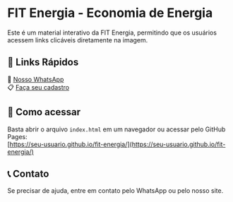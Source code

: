 # FIT Energia - Economia de Energia  

Este é um material interativo da FIT Energia, permitindo que os usuários acessem links clicáveis diretamente na imagem.  

## 🔗 Links Rápidos  
📲 [Nosso WhatsApp](https://api.whatsapp.com/send?phone=5518996261680)  
📋 [Faça seu cadastro](https://fitenergia.com.br/cadastro/bruna-bruno-dos-santos)  

## 📂 Como acessar  
Basta abrir o arquivo `index.html` em um navegador ou acessar pelo GitHub Pages:  
[https://seu-usuario.github.io/fit-energia/](https://seu-usuario.github.io/fit-energia/)  

## 📞 Contato  
Se precisar de ajuda, entre em contato pelo WhatsApp ou pelo nosso site.  
